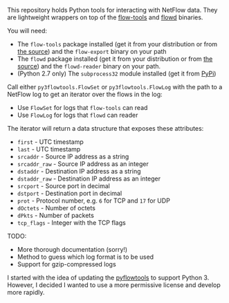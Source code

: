 This repository holds Python tools for interacting with NetFlow data. They are
lightweight wrappers on top of the [flow-tools](https://code.google.com/p/flow-tools/)
and [flowd](https://code.google.com/p/flowd/) binaries.

You will need:

* The `flow-tools` package installed (get it from your distribution or from [the source](https://code.google.com/p/flow-tools/))
  and the `flow-export` binary on your path
* The `flowd` package installed (get it from your distribution or from [the source](https://code.google.com/p/flowd/))
  and the `flowd-reader` binary on your path.
* (Python 2.7 only) The `subprocess32` module installed (get it from [PyPi](https://pypi.python.org/pypi/subprocess32/))

Call either `py3flowtools.FlowSet` or `py3flowtools.FlowLog` with the path to a
NetFlow log to get an iterator over the flows in the log:

* Use `FlowSet` for logs that `flow-tools` can read
* Use `FlowLog` for logs that `flowd` can reader

The iterator will return a data structure that exposes these attributes:

* `first` - UTC timestamp
* `last` - UTC timestamp
* `srcaddr` - Source IP address as a string
* `srcaddr_raw` - Source IP address as an integer
* `dstaddr` - Destination IP address as a string
* `dstaddr_raw` - Destination IP address as an integer
* `srcport` - Source port in decimal
* `dstport` - Destination port in decimal
* `prot` - Protocol number, e.g. `6` for TCP and `17` for UDP
* `dOctets` - Number of octets
* `dPkts` - Number of packets
* `tcp_flags` - Integer with the TCP flags 

TODO:

* More thorough documentation (sorry!)
* Method to guess which log format is to be used
* Support for gzip-compressed logs

I started with the idea of updating the [pyflowtools](http://code.google.com/p/pyflowtools/)
to support Python 3. However, I decided I wanted to use a more permissive
license and develop more rapidly.
